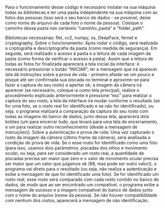   Para o funcionamento desse código é necessário instalar na sua máquina todas as bibliotecas e ter uma pasta independente na sua máquina com as fotos das pessoas (isso será o seu banco de dados - se possível, deixe como nome do arquivo de cada foto o nome da pessoa). Coloque o caminho dessa pasta nas variáveis “caminho_pasta” e “folder_path”. 

  Bibliotecas necessárias: flet, cv2, numpy, os, DeepFace, fernet e cryptography.
Sobre o funcionamento:
  Após rodar o código, será realizada a criptografia e descriptografia da pasta (como medida de segurança). Em seguida, será realizado o acesso à pasta e a leitura de cada imagem da pasta (como forma de verificar o acesso à pasta). Assim que a leitura de todas as fotos for finalizada aparecerá a tela inicial da interface: é necessário pressionar o botão “INICIAR”; ler a mensagem que irá aparecer (ela dá instruções sobre a prova de vida - primeiro afaste-se um pouco e pisque até ser confirmada sua piscada no terminal e aproxime-se para fazer a captura do seu rosto) e apertar ok; a imagem da câmera irá aparecer (se necessário, coloque-a como tela principal), realize o procedimento explicado anteriormente e pressione “esc” para realizar a captura do seu rosto; a tela da interface irá mudar conforme o resultado (se for uma foto, se o rosto real for identificado e se não for identificado), ou seja, o programa realizará a comparação da captura do seu rosto com todas as imagens do banco de dados; junto dessa tela, aparecerá dois botões (um para encerrar tudo, que levará para uma tela de encerramento, e um para realizar outro reconhecimento (desde a mensagem de instruções)).
Sobre a autenticação e prova de vida:
  Uma vez capturado o rosto da imagem da câmera (último frame da câmera), será analisada a condição de prova de vida. Se o esse rosto for identificado como uma foto (para isso, usamos dois parâmetros: piscadas dos olhos e movimento ocular, ou seja, para ser considerado um rosto real, a quantidade de piscadas precisa ser maior que zero e o valor de movimento ocular precisa ser maior que um valor que julgamos ok (88, mas pode ser outro valor)), o programa vai direto para o resultado (ou seja, não realiza a autenticação e exibe a mensagem de que foi identificado uma foto). Se for identificado um rosto real, esse rosto será comparado com cada rosto contido no banco de dados, de modo que ao ser encontrado um compatível, o programa exibe a mensagem de sucesso e a imagem compatível do banco de dados junto com o nome do arquivo (nome da pessoa). Se não houver compatibilidade com nenhum dos rostos, aparecerá a mensagem de não identificação.
